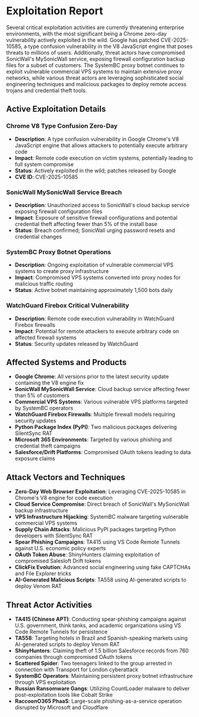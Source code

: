 # Exploitation Report

Several critical exploitation activities are currently threatening enterprise environments, with the most significant being a Chrome zero-day vulnerability actively exploited in the wild. Google has patched CVE-2025-10585, a type confusion vulnerability in the V8 JavaScript engine that poses threats to millions of users. Additionally, threat actors have compromised SonicWall's MySonicWall service, exposing firewall configuration backup files for a subset of customers. The SystemBC proxy botnet continues to exploit vulnerable commercial VPS systems to maintain extensive proxy networks, while various threat actors are leveraging sophisticated social engineering techniques and malicious packages to deploy remote access trojans and credential theft tools.

## Active Exploitation Details

### Chrome V8 Type Confusion Zero-Day
- **Description**: A type confusion vulnerability in Google Chrome's V8 JavaScript engine that allows attackers to potentially execute arbitrary code
- **Impact**: Remote code execution on victim systems, potentially leading to full system compromise
- **Status**: Actively exploited in the wild; patches released by Google
- **CVE ID**: CVE-2025-10585

### SonicWall MySonicWall Service Breach
- **Description**: Unauthorized access to SonicWall's cloud backup service exposing firewall configuration files
- **Impact**: Exposure of sensitive firewall configurations and potential credential theft affecting fewer than 5% of the install base
- **Status**: Breach confirmed; SonicWall urging password resets and credential changes

### SystemBC Proxy Botnet Operations
- **Description**: Ongoing exploitation of vulnerable commercial VPS systems to create proxy infrastructure
- **Impact**: Compromised VPS systems converted into proxy nodes for malicious traffic routing
- **Status**: Active botnet maintaining approximately 1,500 bots daily

### WatchGuard Firebox Critical Vulnerability
- **Description**: Remote code execution vulnerability in WatchGuard Firebox firewalls
- **Impact**: Potential for remote attackers to execute arbitrary code on affected firewall systems
- **Status**: Security updates released by WatchGuard

## Affected Systems and Products

- **Google Chrome**: All versions prior to the latest security update containing the V8 engine fix
- **SonicWall MySonicWall Service**: Cloud backup service affecting fewer than 5% of customers
- **Commercial VPS Systems**: Various vulnerable VPS platforms targeted by SystemBC operators
- **WatchGuard Firebox Firewalls**: Multiple firewall models requiring security updates
- **Python Package Index (PyPI)**: Two malicious packages delivering SilentSync RAT
- **Microsoft 365 Environments**: Targeted by various phishing and credential theft campaigns
- **Salesforce/Drift Platforms**: Compromised OAuth tokens leading to data exposure claims

## Attack Vectors and Techniques

- **Zero-Day Web Browser Exploitation**: Leveraging CVE-2025-10585 in Chrome's V8 engine for code execution
- **Cloud Service Compromise**: Direct breach of SonicWall's MySonicWall backup infrastructure
- **VPS Infrastructure Hijacking**: SystemBC malware targeting vulnerable commercial VPS systems
- **Supply Chain Attacks**: Malicious PyPI packages targeting Python developers with SilentSync RAT
- **Spear Phishing Campaigns**: TA415 using VS Code Remote Tunnels against U.S. economic policy experts
- **OAuth Token Abuse**: ShinyHunters claiming exploitation of compromised Salesloft Drift tokens
- **ClickFix Evolution**: Advanced social engineering using fake CAPTCHAs and File Explorer tricks
- **AI-Generated Malicious Scripts**: TA558 using AI-generated scripts to deploy Venom RAT

## Threat Actor Activities

- **TA415 (Chinese APT)**: Conducting spear-phishing campaigns against U.S. government, think tanks, and academic organizations using VS Code Remote Tunnels for persistence
- **TA558**: Targeting hotels in Brazil and Spanish-speaking markets using AI-generated scripts to deploy Venom RAT
- **ShinyHunters**: Claiming theft of 1.5 billion Salesforce records from 760 companies through compromised OAuth tokens
- **Scattered Spider**: Two teenagers linked to the group arrested in connection with Transport for London cyberattack
- **SystemBC Operators**: Maintaining persistent proxy botnet infrastructure through VPS exploitation
- **Russian Ransomware Gangs**: Utilizing CountLoader malware to deliver post-exploitation tools like Cobalt Strike
- **RaccoonO365 PhaaS**: Large-scale phishing-as-a-service operation disrupted by Microsoft and Cloudflare